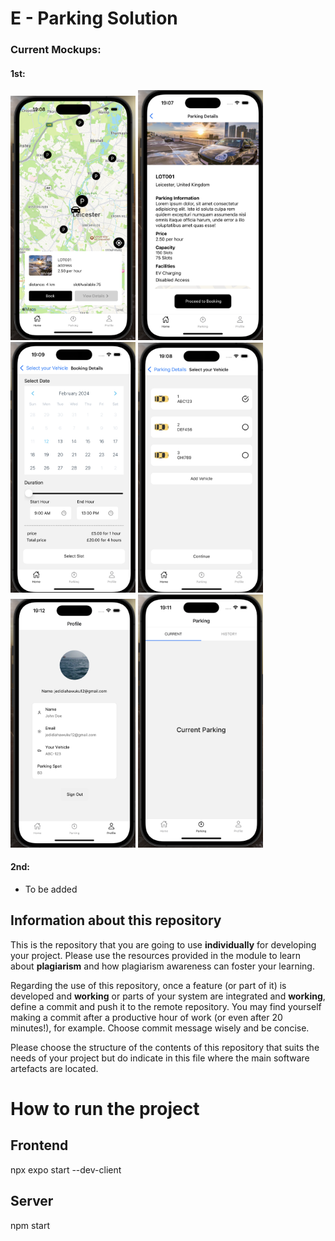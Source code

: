 # E - Parking Solution

### Current Mockups:

#### 1st:

<img src="Frontend/currentDesigns/Map.png" alt="alt text" width="200"/>
<img src="Frontend/currentDesigns/parkingDetails.png" alt="alt text" width="200"/>
<img src="Frontend/currentDesigns/BookingDetails.png" alt="alt text" width="200"/>
<img src="Frontend/currentDesigns/VehicleSelect.png" alt="alt text" width="200"/>
<img src="Frontend/currentDesigns/Profile.png" alt="alt text" width="200"/>
<img src="Frontend/currentDesigns/Parking.png" alt="alt text" width="200"/>

#### 2nd:

- To be added

## Information about this repository

This is the repository that you are going to use **individually** for developing your project. Please use the resources provided in the module to learn about **plagiarism** and how plagiarism awareness can foster your learning.

Regarding the use of this repository, once a feature (or part of it) is developed and **working** or parts of your system are integrated and **working**, define a commit and push it to the remote repository. You may find yourself making a commit after a productive hour of work (or even after 20 minutes!), for example. Choose commit message wisely and be concise.

Please choose the structure of the contents of this repository that suits the needs of your project but do indicate in this file where the main software artefacts are located.

# How to run the project

## Frontend

npx expo start --dev-client

## Server

npm start
